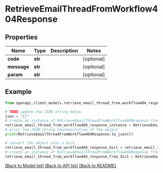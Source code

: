 # RetrieveEmailThreadFromWorkflow404Response


## Properties

Name | Type | Description | Notes
------------ | ------------- | ------------- | -------------
**code** | **str** |  | [optional] 
**message** | **str** |  | [optional] 
**param** | **str** |  | [optional] 

## Example

```python
from openapi_client.models.retrieve_email_thread_from_workflow404_response import RetrieveEmailThreadFromWorkflow404Response

# TODO update the JSON string below
json = "{}"
# create an instance of RetrieveEmailThreadFromWorkflow404Response from a JSON string
retrieve_email_thread_from_workflow404_response_instance = RetrieveEmailThreadFromWorkflow404Response.from_json(json)
# print the JSON string representation of the object
print(RetrieveEmailThreadFromWorkflow404Response.to_json())

# convert the object into a dict
retrieve_email_thread_from_workflow404_response_dict = retrieve_email_thread_from_workflow404_response_instance.to_dict()
# create an instance of RetrieveEmailThreadFromWorkflow404Response from a dict
retrieve_email_thread_from_workflow404_response_from_dict = RetrieveEmailThreadFromWorkflow404Response.from_dict(retrieve_email_thread_from_workflow404_response_dict)
```
[[Back to Model list]](../README.md#documentation-for-models) [[Back to API list]](../README.md#documentation-for-api-endpoints) [[Back to README]](../README.md)


